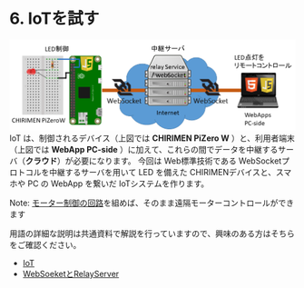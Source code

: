 # 6. IoTを試す
![system configuration](imgs/IoTsystemConf.png)
IoT は、制御されるデバイス（上図では **CHIRIMEN PiZero W** ）と、利用者端末（上図では **WebApp PC-side** ）に加えて、これらの間でデータを中継するサーバ（**クラウド**）が必要になります。
今回は Web標準技術である WebSocketプロトコルを中継するサーバを用いて LED を備えた CHIRIMENデバイスと、スマホや PC の WebApp を繋いだ IoTシステムを作ります。

Note: [モーター制御の回路](./chapter_4-2.md)を組めば、そのまま遠隔モーターコントロールができます

用語の詳細な説明は共通資料で解説を行っていますので、興味のある方はそちらをご確認ください。
- [IoT](./chapter_10-6.md)
- [WebSoeketとRelayServer](./chapter_10-6.md)
